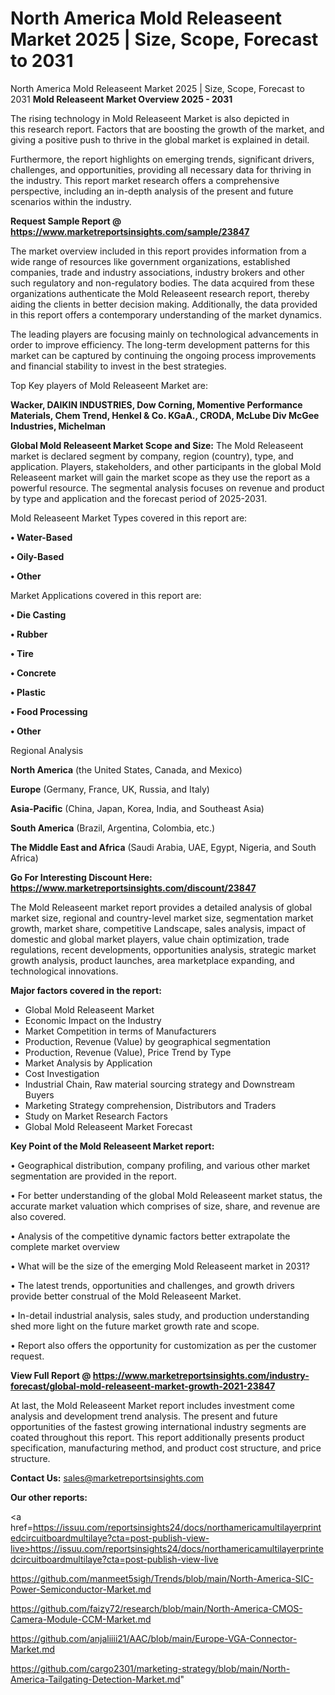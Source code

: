 # North America Mold Releaseent Market 2025 | Size, Scope, Forecast to 2031
North America Mold Releaseent Market 2025 | Size, Scope, Forecast to 2031
<Strong> Mold Releaseent Market Overview 2025 - 2031</strong>

The rising technology in Mold Releaseent Market is also depicted in this research report. Factors that are boosting the growth of the market, and giving a positive push to thrive in the global market is explained in detail.

Furthermore, the report highlights on emerging trends, significant drivers, challenges, and opportunities, providing all necessary data for thriving in the industry. This report market research offers a comprehensive perspective, including an in-depth analysis of the present and future scenarios within the industry.

<strong>Request Sample Report @ <a href=https://www.marketreportsinsights.com/sample/23847>https://www.marketreportsinsights.com/sample/23847</a></strong>

The market overview included in this report provides information from a wide range of resources like government organizations, established companies, trade and industry associations, industry brokers and other such regulatory and non-regulatory bodies. The data acquired from these organizations authenticate the Mold Releaseent research report, thereby aiding the clients in better decision making. Additionally, the data provided in this report offers a contemporary understanding of the market dynamics.

The leading players are focusing mainly on technological advancements in order to improve efficiency. The long-term development patterns for this market can be captured by continuing the ongoing process improvements and financial stability to invest in the best strategies.

Top Key players of Mold Releaseent Market are:

<strong>Wacker, DAIKIN INDUSTRIES, Dow Corning, Momentive Performance Materials, Chem Trend, Henkel & Co. KGaA., CRODA, McLube Div McGee Industries, Michelman</strong>

<strong><b>Global Mold Releaseent Market Scope and Size:</b></strong>
The Mold Releaseent market is declared segment by company, region (country), type, and application. Players, stakeholders, and other participants in the global Mold Releaseent market will gain the market scope as they use the report as a powerful resource. The segmental analysis focuses on revenue and product by type and application and the forecast period of 2025-2031.

Mold Releaseent Market Types covered in this report are:

<strong>• Water-Based

• Oily-Based

• Other</strong>

Market Applications covered in this report are:

<strong>• Die Casting

• Rubber

• Tire

• Concrete

• Plastic

• Food Processing

• Other</strong> 

Regional Analysis

<strong>North America</strong> (the United States, Canada, and Mexico)

<strong>Europe</strong> (Germany, France, UK, Russia, and Italy)

<strong>Asia-Pacific</strong> (China, Japan, Korea, India, and Southeast Asia)

<strong>South America</strong> (Brazil, Argentina, Colombia, etc.)

<strong>The Middle East and Africa</strong> (Saudi Arabia, UAE, Egypt, Nigeria, and South Africa)

<strong>Go For Interesting Discount Here: <a href=https://www.marketreportsinsights.com/discount/23847>https://www.marketreportsinsights.com/discount/23847</a></strong>

The Mold Releaseent market report provides a detailed analysis of global market size, regional and country-level market size, segmentation market growth, market share, competitive Landscape, sales analysis, impact of domestic and global market players, value chain optimization, trade regulations, recent developments, opportunities analysis, strategic market growth analysis, product launches, area marketplace expanding, and technological innovations.

<strong><b>Major factors covered in the report:</b></strong>
<ul>
  <li>Global Mold Releaseent Market </li>
  <li>Economic Impact on the Industry</li>
  <li>Market Competition in terms of Manufacturers</li>
  <li>Production, Revenue (Value) by geographical segmentation</li>
  <li>Production, Revenue (Value), Price Trend by Type</li>
  <li>Market Analysis by Application</li>
  <li>Cost Investigation</li>
  <li>Industrial Chain, Raw material sourcing strategy and Downstream Buyers</li>
  <li>Marketing Strategy comprehension, Distributors and Traders</li>
  <li>Study on Market Research Factors</li>
  <li>Global Mold Releaseent Market Forecast</li>
</ul>

<strong><b>Key Point of the Mold Releaseent Market report:</b></strong>

• Geographical distribution, company profiling, and various other market segmentation are provided in the report.

• For better understanding of the global Mold Releaseent market status, the accurate market valuation which comprises of size, share, and revenue are also covered.

• Analysis of the competitive dynamic factors better extrapolate the complete market overview

• What will be the size of the emerging Mold Releaseent market in 2031?

• The latest trends, opportunities and challenges, and growth drivers provide better construal of the Mold Releaseent Market.

• In-detail industrial analysis, sales study, and production understanding shed more light on the future market growth rate and scope.

• Report also offers the opportunity for customization as per the customer request.

<strong><b>View Full Report @ <a href=https://www.marketreportsinsights.com/industry-forecast/global-mold-releaseent-market-growth-2021-23847>https://www.marketreportsinsights.com/industry-forecast/global-mold-releaseent-market-growth-2021-23847</a></b></strong>


At last, the Mold Releaseent Market report includes investment come analysis and development trend analysis. The present and future opportunities of the fastest growing international industry segments are coated throughout this report. This report additionally presents product specification, manufacturing method, and product cost structure, and price structure.

<strong>Contact Us:</strong>
sales@marketreportsinsights.com

<strong>Our other reports:</strong>

<a href=https://issuu.com/reportsinsights24/docs/northamericamultilayerprintedcircuitboardmultilaye?cta=post-publish-view-live>https://issuu.com/reportsinsights24/docs/northamericamultilayerprintedcircuitboardmultilaye?cta=post-publish-view-live</a>

<a href=https://github.com/manmeet5sigh/Trends/blob/main/North-America-SIC-Power-Semiconductor-Market.md>https://github.com/manmeet5sigh/Trends/blob/main/North-America-SIC-Power-Semiconductor-Market.md</a>

<a href=https://github.com/faizy72/research/blob/main/North-America-CMOS-Camera-Module-CCM-Market.md>https://github.com/faizy72/research/blob/main/North-America-CMOS-Camera-Module-CCM-Market.md</a>

<a href=https://github.com/anjaliiii21/AAC/blob/main/Europe-VGA-Connector-Market.md>https://github.com/anjaliiii21/AAC/blob/main/Europe-VGA-Connector-Market.md</a>

<a href=https://github.com/cargo2301/marketing-strategy/blob/main/North-America-Tailgating-Detection-Market.md>https://github.com/cargo2301/marketing-strategy/blob/main/North-America-Tailgating-Detection-Market.md</a>"
